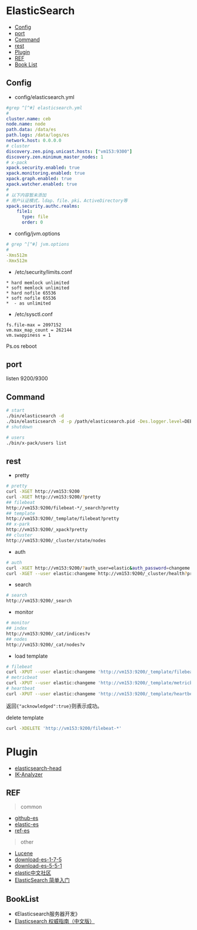 # ElasticSearch

- [Config](#config)
- [port](#port)
- [Command](#command)
- [rest](#rest)
- [Plugin](#plugin)
- [REF](#ref)
- [Book List](#booklist)

## Config

- config/elasticsearch.yml

```yaml
#grep ^[^#] elasticsearch.yml
#
cluster.name: ceb
node.name: node
path.data: /data/es
path.logs: /data/logs/es
network.host: 0.0.0.0
# cluster
discovery.zen.ping.unicast.hosts: ["vm153:9300"]
discovery.zen.minimum_master_nodes: 1
# x-pack
xpack.security.enabled: true
xpack.monitoring.enabled: true
xpack.graph.enabled: true
xpack.watcher.enabled: true
#
# 以下内容暂未添加
# 用户认证模式，ldap、file、pki、ActiveDirectory等
xpack.security.authc.realms:
    file1:
      type: file
      order: 0
```

- config/jvm.options

```yaml
# grep ^[^#] jvm.options 
#
-Xms512m
-Xmx512m
```

- /etc/security/limits.conf

```
* hard memlock unlimited
* soft memlock unlimited
* hard nofile 65536
* soft nofile 65536
*  - as unlimited
```

- /etc/sysctl.conf

```
fs.file-max = 2097152
vm.max_map_count = 262144
vm.swappiness = 1
```

Ps.os reboot

## port

listen 9200/9300

## Command

```bash
# start
./bin/elasticsearch -d
./bin/elasticsearch -d -p /path/elasticsearch.pid -Des.logger.level=DEBUG
# shutdown

# users
./bin/x-pack/users list
```

## rest

- pretty
```bash
# pretty
curl -XGET http://vm153:9200
curl -XGET http://vm153:9200/?pretty
## filebeat
http://vm153:9200/filebeat-*/_search?pretty
## template
http://vm153:9200/_template/filebeat?pretty
## x-park
http://vm153:9200/_xpack?pretty
## cluster
http://vm153:9200/_cluster/state/nodes
```

- auth
```bash
# auth
curl -XGET http://vm153:9200/?auth_user=elastic&auth_password=changeme
curl -XGET --user elastic:changeme http://vm153:9200/_cluster/health?pretty
```

- search
```bash
# search
http://vm153:9200/_search
```

- monitor
```bash
# monitor
## index
http://vm153:9200/_cat/indices?v
## nodes
http://vm153:9200/_cat/nodes?v
```

- load template
```bash
# filebeat
curl -XPUT --user elastic:changeme 'http://vm153:9200/_template/filebeat?pretty' -d@/data/elk/filebeat-5.5.1-linux-x86_64/filebeat.template.json
# metricbeat
curl -XPUT --user elastic:changeme 'http://vm153:9200/_template/metricbeat?pretty' -d @metricbeat.template.json
# heartbeat
curl -XPUT --user elastic:changeme 'http://vm153:9200/_template/heartbeat?pretty' -d @heartbeat.template.json
```
返回`{"acknowledged":true}`则表示成功。

delete template
```bash
curl -XDELETE 'http://vm153:9200/filebeat-*'
```

# Plugin

- [elasticsearch-head](https://github.com/mobz/elasticsearch-head)
- [IK-Analyzer](http://code.csdn.net/openkb/p-IK%20Analyzer)

## REF

> common

- [github-es](https://github.com/elastic/elasticsearch)
- [elastic-es](https://www.elastic.co/products/elasticsearch)
- [ref-es](https://www.elastic.co/guide/en/elasticsearch/reference/current/index.html)

> other

- [Lucene](http://lucene.apache.org/)
- [download-es-1-7-5](https://www.elastic.co/downloads/past-releases/elasticsearch-1-7-5)
- [download-es-5-5-1](https://www.elastic.co/downloads/past-releases/elasticsearch-5-5-1)
- [elastic中文社区](https://elasticsearch.cn/)
- [ElasticSearch 简单入门](http://www.oschina.net/translate/elasticsearch-getting-started?cmp)


## BookList

- 《Elasticsearch服务器开发》
- [Elasticsearch 权威指南（中文版）](https://es.xiaoleilu.com/)